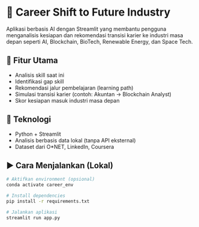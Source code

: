 # 🚀 Career Shift to Future Industry

Aplikasi berbasis AI dengan Streamlit yang membantu pengguna menganalisis kesiapan dan rekomendasi transisi karier ke industri masa depan seperti AI, Blockchain, BioTech, Renewable Energy, dan Space Tech.

## 🌟 Fitur Utama
- Analisis skill saat ini
- Identifikasi gap skill
- Rekomendasi jalur pembelajaran (learning path)
- Simulasi transisi karier (contoh: Akuntan → Blockchain Analyst)
- Skor kesiapan masuk industri masa depan

## 🧰 Teknologi
- Python + Streamlit
- Analisis berbasis data lokal (tanpa API eksternal)
- Dataset dari O*NET, LinkedIn, Coursera

## ▶️ Cara Menjalankan (Lokal)
```bash
# Aktifkan environment (opsional)
conda activate career_env

# Install dependencies
pip install -r requirements.txt

# Jalankan aplikasi
streamlit run app.py
